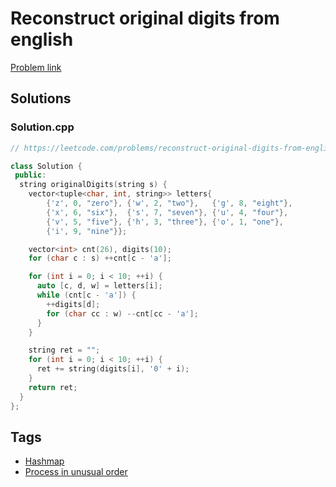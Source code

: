 # Reconstruct original digits from english

[Problem link](https://leetcode.com/problems/reconstruct-original-digits-from-english)

## Solutions


### Solution.cpp
```cpp
// https://leetcode.com/problems/reconstruct-original-digits-from-english

class Solution {
 public:
  string originalDigits(string s) {
    vector<tuple<char, int, string>> letters{
        {'z', 0, "zero"}, {'w', 2, "two"},   {'g', 8, "eight"},
        {'x', 6, "six"},  {'s', 7, "seven"}, {'u', 4, "four"},
        {'v', 5, "five"}, {'h', 3, "three"}, {'o', 1, "one"},
        {'i', 9, "nine"}};

    vector<int> cnt(26), digits(10);
    for (char c : s) ++cnt[c - 'a'];

    for (int i = 0; i < 10; ++i) {
      auto [c, d, w] = letters[i];
      while (cnt[c - 'a']) {
        ++digits[d];
        for (char cc : w) --cnt[cc - 'a'];
      }
    }

    string ret = "";
    for (int i = 0; i < 10; ++i) {
      ret += string(digits[i], '0' + i);
    }
    return ret;
  }
};
```
## Tags

* [Hashmap](/README.md#Hashmap)
* [Process in unusual order](/README.md#Process_in_unusual_order)
